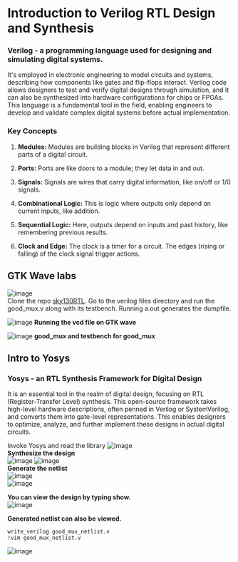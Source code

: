 # Introduction to Verilog RTL Design and Synthesis
### Verilog - a programming language used for designing and simulating digital systems.
It's employed in electronic engineering to model circuits and systems, describing how components like gates and flip-flops interact. 
Verilog code allows designers to test and verify digital designs through simulation, and it can also be synthesized into hardware configurations for chips or FPGAs. This language is a fundamental tool in the field, enabling engineers to develop and validate complex digital systems before actual implementation.

### Key Concepts
1. **Modules:** Modules are building blocks in Verilog that represent different parts of a digital circuit.

2. **Ports:** Ports are like doors to a module; they let data in and out.

3. **Signals:** Signals are wires that carry digital information, like on/off or 1/0 signals.

4. **Combinational Logic:** This is logic where outputs only depend on current inputs, like addition.

5. **Sequential Logic:** Here, outputs depend on inputs and past history, like remembering previous results.

6. **Clock and Edge:** The clock is a timer for a circuit. The edges (rising or falling) of the clock signal trigger actions.

## GTK Wave labs
![image](https://github.com/Advaith-RN/pes_asic_class/assets/77977360/2267a650-e0b9-45b6-aa48-4328befd5836)
<br>
Clone the repo [sky130RTL](https://github.com/kunalg123/sky130RTLDesignAndSynthesisWorkshop.git). Go to the verilog files directory and run the good_mux.v along with its testbench.
Running a.out generates the dumpfile.

![image](https://github.com/Advaith-RN/pes_asic_class/assets/77977360/9d72246c-069e-4fb3-b55f-5da7c7a4d18a)
**Running the vcd file on GTK wave**

![image](https://github.com/Advaith-RN/pes_asic_class/assets/77977360/a009009e-82d4-4b12-88a8-8ce086de9897)
**good_mux and testbench for good_mux**

## Intro to Yosys
### Yosys - an RTL Synthesis Framework for Digital Design
It is an essential tool in the realm of digital design, focusing on RTL (Register-Transfer Level) synthesis. This open-source framework takes high-level hardware descriptions, often penned in Verilog or SystemVerilog, and converts them into gate-level representations. This enables designers to optimize, analyze, and further implement these designs in actual digital circuits.

Invoke Yosys and read the library
![image](https://github.com/Advaith-RN/pes_asic_class/assets/77977360/196bb4a5-b0fd-42f3-bf34-976dcc93a0d1)
<br>
**Synthesize the design**
<br>
![image](https://github.com/Advaith-RN/pes_asic_class/assets/77977360/70ce6f9f-8e74-46c3-9944-0f04a76aabe3)
![image](https://github.com/Advaith-RN/pes_asic_class/assets/77977360/ddf0e587-c596-4032-afce-f4bac1dcfa1e)
<br>
**Generate the netlist**
<br>
![image](https://github.com/Advaith-RN/pes_asic_class/assets/77977360/a37baee7-b11a-4888-b9fc-f05c16e6f693)
<br>
![image](https://github.com/Advaith-RN/pes_asic_class/assets/77977360/903f447c-fae0-4491-afdf-4838fc452268)

**You can view the design by typing show.**<br>
![image](https://github.com/Advaith-RN/pes_asic_class/assets/77977360/af099ecd-6683-412b-b281-5f179ae48200)

**Generated netlist can also be viewed.**
```
write_verilog good_mux_netlist.v
!vim good_mux_netlist.v
```
![image](https://github.com/Advaith-RN/pes_asic_class/assets/77977360/32d3b0c1-daab-4964-9f8b-0e9b3a3606e3)
